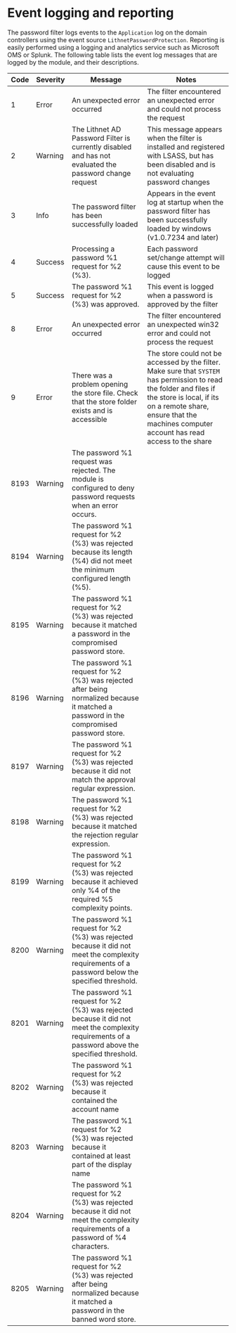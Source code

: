 # Event logging and reporting

The password filter logs events to the `Application` log on the domain controllers using the event source `LithnetPasswordProtection`. Reporting is easily performed using a logging and analytics service such as Microsoft OMS or Splunk. The following table lists the event log messages that are logged by the module, and their descriptions.

| Code | Severity | Message | Notes |
| --- | --- | --- | --- |
| 1 | Error | An unexpected error occurred | The filter encountered an unexpected error and could not process the request |
| 2 | Warning | The Lithnet AD Password Filter is currently disabled and has not evaluated the password change request | This message appears when the filter is installed and registered with LSASS, but has been disabled and is not evaluating password changes |
| 3 | Info | The password filter has been successfully loaded | Appears in the event log at startup when the password filter has been successfully loaded by windows (v1.0.7234 and later) | 
| 4 | Success | Processing a password %1 request for %2 (%3). | Each password set/change attempt will cause this event to be logged |
| 5 | Success | The password %1 request for %2 (%3) was approved. | This event is logged when a password is approved by the filter |
| 8 | Error | An unexpected error occurred | The filter encountered an unexpected win32 error and could not process the request | |
| 9 | Error | There was a problem opening the store file. Check that the store folder exists and is accessible | The store could not be accessed by the filter. Make sure that `SYSTEM` has permission to read the folder and files if the store is local, if its on a remote share, ensure that the machines computer account has read access to the share |
| 8193 | Warning | The password %1 request was rejected. The module is configured to deny password requests when an error occurs. |  | 
| 8194 | Warning | The password %1 request for %2 (%3) was rejected because its length (%4) did not meet the minimum configured length (%5). |
| 8195 | Warning | The password %1 request for %2 (%3) was rejected because it matched a password in the compromised password store. | | 
| 8196 | Warning | The password %1 request for %2 (%3) was rejected after being normalized because it matched a password in the compromised password store. | |
| 8197 | Warning | The password %1 request for %2 (%3) was rejected because it did not match the approval regular expression. | | 
| 8198 | Warning | The password %1 request for %2 (%3) was rejected because it matched the rejection regular expression. | |
| 8199 | Warning | The password %1 request for %2 (%3) was rejected because it achieved only %4 of the required %5 complexity points. | | 
| 8200 | Warning | The password %1 request for %2 (%3) was rejected because it did not meet the complexity requirements of a password below the specified threshold. | | 
| 8201 | Warning | The password %1 request for %2 (%3) was rejected because it did not meet the complexity requirements of a password above the specified threshold. | | 
| 8202 | Warning | The password %1 request for %2 (%3) was rejected because it contained the account name | |
| 8203 | Warning | The password %1 request for %2 (%3) was rejected because it contained at least part of the display name | |
| 8204 | Warning | The password %1 request for %2 (%3) was rejected because it did not meet the complexity requirements of a password of %4 characters. | | 
| 8205 | Warning | The password %1 request for %2 (%3) was rejected after being normalized because it matched a password in the banned word store. | |


